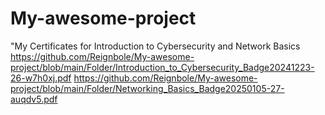 # My-awesome-project
"My Certificates for Introduction to Cybersecurity and Network Basics
https://github.com/Reignbole/My-awesome-project/blob/main/Folder/Introduction_to_Cybersecurity_Badge20241223-26-w7h0xj.pdf
https://github.com/Reignbole/My-awesome-project/blob/main/Folder/Networking_Basics_Badge20250105-27-auqdv5.pdf
